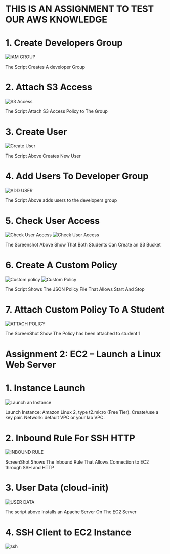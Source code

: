 

# THIS IS AN ASSIGNMENT TO TEST OUR AWS KNOWLEDGE


# 1. Create Developers Group

![IAM GROUP](./screenshots/IAM%20Group.jpg)

  The Script Creates A developer Group


# 2. Attach S3 Access

![S3 Access](./screenshots/S3Access.jpg)

The Script Attach S3 Access Policy to The  Group

# 3. Create User

![Create User](./screenshots/Create%20User.jpg)

The Script Above Creates New User

# 4. Add Users To Developer Group

![ADD USER](./screenshots/Add%20User%20To%20Group.jpg)

The Script Above adds users to the developers group

# 5. Check User Access
 ![Check User Access](./screenshots/S3UserAccess.jpg)
 ![Check User Access](./screenshots/student%202.jpg)

 The Screenshot Above Show That Both Students Can Create an S3 Bucket



# 6. Create A Custom Policy
![Custom policy](./screenshots/ESC2%20Start%20and%20Stop.%20json.jpg)
![Custom Policy](./screenshots/json2.jpg)

The Script Shows The JSON Policy File That Allows Start And Stop

# 7. Attach Custom Policy To A Student
![ ATTACH POLICY ](./screenshots/Custompolicy%20Attach.jpg)

The ScreenShot Show The Policy has been attached to student 1


#  Assignment 2: EC2 – Launch a Linux Web Server
# ##############################################

# 1. Instance Launch
![Launch an Instance](./screenshots/Instance%20Type.jpg)

Launch Instance: Amazon Linux 2, type t2.micro (Free Tier). Create/use a key pair. Network: default
 VPC or your lab VPC.

 # 2. Inbound Rule For SSH HTTP
 ![INBOUND RULE](./screenshots/Inbound.jpg)

ScreenShot Shows The Inbound Rule That Allows Connection to EC2 through SSH and HTTP

#  3. User Data (cloud-init)

![USER DATA](./screenshots/UserData.jpg)

The script above Installs an Apache Server On The EC2 Server

# 4. SSH Client to EC2 Instance

![ssh](./screenshots/SSH%20.jpg)
